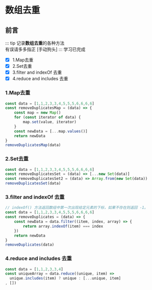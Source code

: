 # 数组去重
## 前言
::: tip 
记录**数组去重**的各种方法\
有误请多多指正 [手动狗头]
:::
学习已完成
- [x] 1.Map去重
- [x] 2.Set去重
- [x] 3.filter and indexOf 去重
- [x] 4.reduce and includes 去重

### 1.Map去重
```js
const data = [1,1,2,3,3,4,5,5,5,6,6,6,6]
const removeDuplicatesMap = (data) => {
    const map = new Map()
    for (const iterator of data) {
        map.set(value, iterator)
    }
    const newData = [...map.values()]
    return newData
}
removeDuplicatesMap(data)
```

### 2.Set去重
```js
const data = [1,1,2,3,3,4,5,5,5,6,6,6,6]
const removeDuplicatesSet = (data) => [...new Set(data)]
const removeDuplicatesSet2 = (data) => Array.from(new Set(data))
removeDuplicatesSet(data)
```

### 3.filter and indexOf 去重
```js
// indexOf() 方法返回数组中第一次出现给定元素的下标，如果不存在则返回 -1。
const data = [1,1,2,3,3,4,5,5,5,6,6,6,6]
const removeDuplicates = (data) => {
    const newData = data.filter((item, index, array) => {
        return array.indexOf(item) === index
    })
    return newData
}
removeDuplicates(data)
```

### 4.reduce and includes 去重
```js
const data = [1,1,2,3,3,4]
const uniqueArray = data.reduce((unique, item) => 
  unique.includes(item) ? unique : [...unique, item]
, [])
```